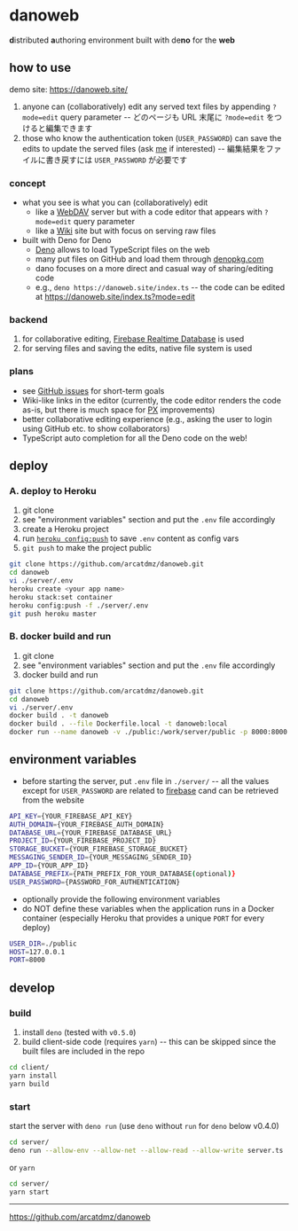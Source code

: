 # danoweb

**d**istributed **a**uthoring environment built with de**no** for the **web**

## how to use

demo site: https://danoweb.site/

1. anyone can (collaboratively) edit any served text files by appending `?mode=edit` query parameter -- どのページも URL 末尾に `?mode=edit` をつけると編集できます
2. those who know the authentication token (`USER_PASSWORD`) can save the edits to update the served files (ask [me](https://twitter.com/arcatdmz) if interested) -- 編集結果をファイルに書き戻すには `USER_PASSWORD` が必要です

### concept

- what you see is what you can (collaboratively) edit
  - like a [WebDAV](https://wikipedia.org/wiki/WebDAV) server but with a code editor that appears with `?mode=edit` query parameter
  - like a [Wiki](http://wiki.c2.com/?WikiWikiWeb) site but with focus on serving raw files
- built with Deno for Deno
  - [Deno](https://deno.land/) allows to load TypeScript files on the web
  - many put files on GitHub and load them through [denopkg.com](https://github.com/denopkg/denopkg.com)
  - dano focuses on a more direct and casual way of sharing/editing code
  - e.g., `deno https://danoweb.site/index.ts` -- the code can be edited at https://danoweb.site/index.ts?mode=edit

### backend

1. for collaborative editing, [Firebase Realtime Database](https://firebase.google.com/docs/database/) is used
2. for serving files and saving the edits, native file system is used

### plans

- see [GitHub issues](https://github.com/arcatdmz/danoweb/issues?q=is%3Aissue+is%3Aopen+label%3Aenhancement) for short-term goals
- Wiki-like links in the editor (currently, the code editor renders the code as-is, but there is much space for [PX](http://sigpx.org) improvements)
- better collaborative editing experience (e.g., asking the user to login using GitHub etc. to show collaborators)
- TypeScript auto completion for all the Deno code on the web!

## deploy

### A. deploy to Heroku

1. git clone
2. see "environment variables" section and put the `.env` file accordingly
3. create a Heroku project
4. run [`heroku config:push`](https://github.com/xavdid/heroku-config) to save `.env` content as config vars
5. `git push` to make the project public

```sh
git clone https://github.com/arcatdmz/danoweb.git
cd danoweb
vi ./server/.env
heroku create <your app name>
heroku stack:set container
heroku config:push -f ./server/.env
git push heroku master
```

### B. docker build and run

1. git clone
2. see "environment variables" section and put the `.env` file accordingly
3. docker build and run

```sh
git clone https://github.com/arcatdmz/danoweb.git
cd danoweb
vi ./server/.env
docker build . -t danoweb
docker build . --file Dockerfile.local -t danoweb:local
docker run --name danoweb -v ./public:/work/server/public -p 8000:8000 danoweb:local
```

## environment variables

- before starting the server, put `.env` file in `./server/` -- all the values except for `USER_PASSWORD` are related to [firebase](https://firebase.google.com/docs/database/) cand can be retrieved from the website

```sh
API_KEY={YOUR_FIREBASE_API_KEY}
AUTH_DOMAIN={YOUR_FIREBASE_AUTH_DOMAIN}
DATABASE_URL={YOUR_FIREBASE_DATABASE_URL}
PROJECT_ID={YOUR_FIREBASE_PROJECT_ID}
STORAGE_BUCKET={YOUR_FIREBASE_STORAGE_BUCKET}
MESSAGING_SENDER_ID={YOUR_MESSAGING_SENDER_ID}
APP_ID={YOUR_APP_ID}
DATABASE_PREFIX={PATH_PREFIX_FOR_YOUR_DATABASE(optional)}
USER_PASSWORD={PASSWORD_FOR_AUTHENTICATION}
```

- optionally provide the following environment variables
- do NOT define these variables when the application runs in a Docker container (especially Heroku that provides a unique `PORT` for every deploy)

```sh
USER_DIR=./public
HOST=127.0.0.1
PORT=8000
```

## develop

### build

1. install `deno` (tested with `v0.5.0`)
2. build client-side code (requires `yarn`) -- this can be skipped since the built files are included in the repo

```sh
cd client/
yarn install
yarn build
```

### start

start the server with `deno run` (use `deno` without `run` for `deno` below v0.4.0)

```sh
cd server/
deno run --allow-env --allow-net --allow-read --allow-write server.ts
```

or `yarn`

```sh
cd server/
yarn start
```

---

https://github.com/arcatdmz/danoweb
